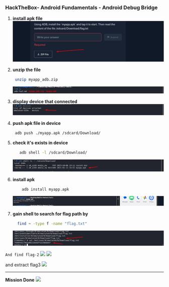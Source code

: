 ### HackTheBox- Android Fundamentals - Android Debug Bridge
1. **install apk file**
  ![](images/install-apk.png)

2. **unzip the file**
   ```bash
    unzip myapp_adb.zip
   ```
   ![](images/unzip-apk-zip.png)

3. **display device that connected** 
   ![](images/conn-devices.png)

4. **push apk file in device**
   ```bash
    adb push ./myapp.apk /sdcard/Download/
   ```
5. **check it's exists in device**
   ```bash
      adb shell -l /sdcard/Download/
   ```
   ![](images/comfirm-its-push.png)

6. **install apk**
   ```bash
       adb install myapp.apk
   ```
   ![](images/success-install.png)

7. **gain shell to search for flag path by**
   ```bash
     find ~ -type f -name "flag.txt"
   ```
   ![](images/flag-1.png)

```And find flag-2```
![](images/second-path-flag2.png)
![](images/flag-2.png)

and extract flag3
![](images/flag-3.png)

----

**Mission Done**
![](images/Done-adb.png)